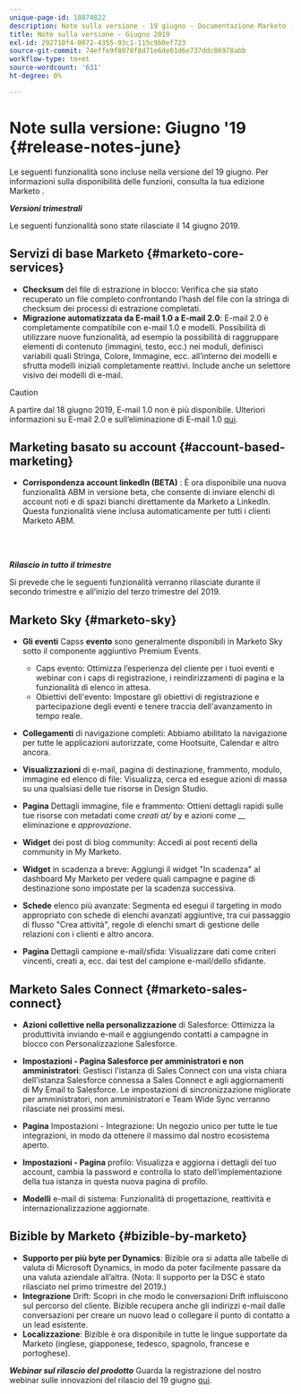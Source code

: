 ```yaml
---
unique-page-id: 18874822
description: Note sulla versione - 19 giugno - Documentazione Marketo - Documentazione del prodotto
title: Note sulla versione - Giugno 2019
exl-id: 292710f4-0072-4355-93c1-115c9b0ef723
source-git-commit: 74effe9f8078f8d71e6de01d6e737ddc86978abb
workflow-type: tm+mt
source-wordcount: '631'
ht-degree: 0%

---
```


# Note sulla versione: Giugno &#39;19 {#release-notes-june}

Le seguenti funzionalità sono incluse nella versione del 19 giugno. Per informazioni sulla disponibilità delle funzioni, consulta la tua edizione Marketo .

**_Versioni trimestrali_**

Le seguenti funzionalità sono state rilasciate il 14 giugno 2019.

## Servizi di base Marketo {#marketo-core-services}

* **Checksum** del file di estrazione in blocco: Verifica che sia stato recuperato un file completo confrontando l’hash del file con la stringa di checksum dei processi di estrazione completati.
* **Migrazione automatizzata da E-mail 1.0 a E-mail 2.0**: E-mail 2.0 è completamente compatibile con e-mail 1.0 e modelli. Possibilità di utilizzare nuove funzionalità, ad esempio la possibilità di raggruppare elementi di contenuto (immagini, testo, ecc.) nei moduli, definisci variabili quali Stringa, Colore, Immagine, ecc. all’interno dei modelli e sfrutta modelli iniziali completamente reattivi. Include anche un selettore visivo dei modelli di e-mail.

>[!CAUTION]
>
>A partire dal 18 giugno 2019, E-mail 1.0 non è più disponibile. Ulteriori informazioni su E-mail 2.0 e sull’eliminazione di E-mail 1.0 [qui](https://nation.marketo.com/docs/DOC-7038).

## Marketing basato su account {#account-based-marketing}

* **Corrispondenza account linkedIn (BETA)** : È ora disponibile una nuova funzionalità ABM in versione beta, che consente di inviare elenchi di account noti e di spazi bianchi direttamente da Marketo a LinkedIn. Questa funzionalità viene inclusa automaticamente per tutti i clienti Marketo ABM.

<br> 

**_Rilascio in tutto il trimestre_**

Si prevede che le seguenti funzionalità verranno rilasciate durante il secondo trimestre e all’inizio del terzo trimestre del 2019.

## Marketo Sky {#marketo-sky}

* **Gli eventi** Capss  **evento** sono generalmente disponibili in Marketo Sky sotto il componente aggiuntivo Premium Events.

   * Caps evento: Ottimizza l’esperienza del cliente per i tuoi eventi e webinar con i caps di registrazione, i reindirizzamenti di pagina e la funzionalità di elenco in attesa.
   * Obiettivi dell&#39;evento: Impostare gli obiettivi di registrazione e partecipazione degli eventi e tenere traccia dell&#39;avanzamento in tempo reale.

* **Collegamenti** di navigazione completi: Abbiamo abilitato la navigazione per tutte le applicazioni autorizzate, come Hootsuite, Calendar e altro ancora.
* **Visualizzazioni** di e-mail, pagina di destinazione, frammento, modulo, immagine ed elenco di file: Visualizza, cerca ed esegue azioni di massa su una qualsiasi delle tue risorse in Design Studio.
* **Pagina** Dettagli immagine, file e frammento: Ottieni dettagli rapidi sulle tue risorse con metadati come  _creati at/_ by e azioni come  __ eliminazione e  _approvazione_.
* **Widget** dei post di blog community: Accedi ai post recenti della community in My Marketo.
* **Widget** in scadenza a breve: Aggiungi il widget &quot;In scadenza&quot; al dashboard My Marketo per vedere quali campagne e pagine di destinazione sono impostate per la scadenza successiva.
* **Schede** elenco più avanzate: Segmenta ed esegui il targeting in modo appropriato con schede di elenchi avanzati aggiuntive, tra cui passaggio di flusso &quot;Crea attività&quot;, regole di elenchi smart di gestione delle relazioni con i clienti e altro ancora.
* **Pagina** Dettagli campione e-mail/sfida: Visualizzare dati come criteri vincenti, creati a, ecc. dai test del campione e-mail/dello sfidante.

## Marketo Sales Connect {#marketo-sales-connect}

* **Azioni collettive nella personalizzazione** di Salesforce: Ottimizza la produttività inviando e-mail e aggiungendo contatti a campagne in blocco con Personalizzazione Salesforce.
* **Impostazioni - Pagina Salesforce per amministratori e non amministratori**: Gestisci l&#39;istanza di Sales Connect con una vista chiara dell&#39;istanza Salesforce connessa a Sales Connect e agli aggiornamenti di My Email to Salesforce. Le impostazioni di sincronizzazione migliorate per amministratori, non amministratori e Team Wide Sync verranno rilasciate nei prossimi mesi.
* **Pagina** Impostazioni - Integrazione: Un negozio unico per tutte le tue integrazioni, in modo da ottenere il massimo dal nostro ecosistema aperto.
* **Impostazioni - Pagina** profilo: Visualizza e aggiorna i dettagli del tuo account, cambia la password e controlla lo stato dell’implementazione della tua istanza in questa nuova pagina di profilo.

* **Modelli** e-mail di sistema: Funzionalità di progettazione, reattività e internazionalizzazione aggiornate.

## Bizible by Marketo {#bizible-by-marketo}

* **Supporto per più byte per Dynamics**: Bizible ora si adatta alle tabelle di valuta di Microsoft Dynamics, in modo da poter facilmente passare da una valuta aziendale all’altra. (Nota: Il supporto per la DSC è stato rilasciato nel primo trimestre del 2019.)
* **Integrazione** Drift: Scopri in che modo le conversazioni Drift influiscono sul percorso del cliente. Bizible recupera anche gli indirizzi e-mail dalle conversazioni per creare un nuovo lead o collegare il punto di contatto a un lead esistente.
* **Localizzazione**: Bizible è ora disponibile in tutte le lingue supportate da Marketo (inglese, giapponese, tedesco, spagnolo, francese e portoghese).

***Webinar sul rilascio del prodotto*** Guarda la registrazione del nostro webinar sulle innovazioni del rilascio del 19 giugno  [qui](https://engage.marketo.com/Marketo-June-Product-Release-2019-On-Demand.html).
